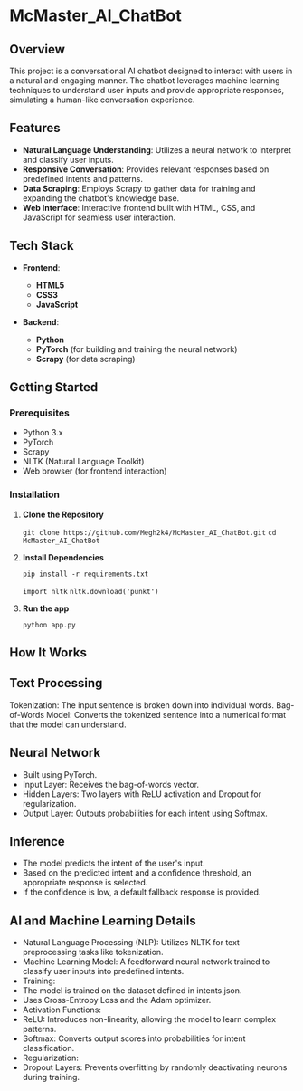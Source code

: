 # McMaster_AI_ChatBot

## Overview

This project is a conversational AI chatbot designed to interact with users in a natural and engaging manner. The chatbot leverages machine learning techniques to understand user inputs and provide appropriate responses, simulating a human-like conversation experience.

## Features

- **Natural Language Understanding**: Utilizes a neural network to interpret and classify user inputs.
- **Responsive Conversation**: Provides relevant responses based on predefined intents and patterns.
- **Data Scraping**: Employs Scrapy to gather data for training and expanding the chatbot's knowledge base.
- **Web Interface**: Interactive frontend built with HTML, CSS, and JavaScript for seamless user interaction.

## Tech Stack

- **Frontend**:
  - **HTML5**
  - **CSS3**
  - **JavaScript**

- **Backend**:
  - **Python**
  - **PyTorch** (for building and training the neural network)
  - **Scrapy** (for data scraping)

## Getting Started

### Prerequisites

- Python 3.x
- PyTorch
- Scrapy
- NLTK (Natural Language Toolkit)
- Web browser (for frontend interaction)

### Installation

1. **Clone the Repository**

   ``git clone https://github.com/Megh2k4/McMaster_AI_ChatBot.git``
   ``cd McMaster_AI_ChatBot``

2. **Install Dependencies**

    ``pip install -r requirements.txt``

    ``import nltk``
    ``nltk.download('punkt') ``

3. **Run the app**

    ``python app.py``

## How It Works

## Text Processing

Tokenization: The input sentence is broken down into individual words.
Bag-of-Words Model: Converts the tokenized sentence into a numerical format that the model can understand.

## Neural Network
- Built using PyTorch.
- Input Layer: Receives the bag-of-words vector.
-  Hidden Layers: Two layers with ReLU activation and Dropout for regularization.
- Output Layer: Outputs probabilities for each intent using Softmax.

## Inference
- The model predicts the intent of the user's input.
- Based on the predicted intent and a confidence threshold, an appropriate response is selected.
- If the confidence is low, a default fallback response is provided.

## AI and Machine Learning Details
- Natural Language Processing (NLP): Utilizes NLTK for text preprocessing tasks like tokenization.
- Machine Learning Model: A feedforward neural network trained to classify user inputs into predefined intents.
- Training:
 - The model is trained on the dataset defined in intents.json.
 - Uses Cross-Entropy Loss and the Adam optimizer.
- Activation Functions:
 - ReLU: Introduces non-linearity, allowing the model to learn complex patterns.
 - Softmax: Converts output scores into probabilities for intent classification.
- Regularization:
 - Dropout Layers: Prevents overfitting by randomly deactivating neurons during training.
